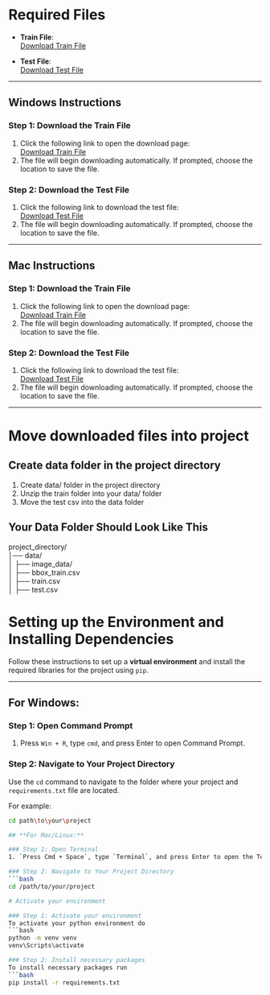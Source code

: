 # Required Files

- **Train File**:  
  [Download Train File](https://drive.usercontent.google.com/download?id=1_WqUew2CdIfAY2oPh7kOZqgtXDtLa6CN&export=download&authuser=0)
  
- **Test File**:  
  [Download Test File](https://datahack-prod.s3.amazonaws.com/test_file/test_Rj9YEaI.csv)

---

## **Windows Instructions**

### Step 1: Download the Train File
1. Click the following link to open the download page:  
   [Download Train File](https://drive.usercontent.google.com/download?id=1_WqUew2CdIfAY2oPh7kOZqgtXDtLa6CN&export=download&authuser=0)
2. The file will begin downloading automatically. If prompted, choose the location to save the file.

### Step 2: Download the Test File
1. Click the following link to download the test file:  
   [Download Test File](https://datahack-prod.s3.amazonaws.com/test_file/test_Rj9YEaI.csv)
2. The file will begin downloading automatically. If prompted, choose the location to save the file.

---

## **Mac Instructions**

### Step 1: Download the Train File
1. Click the following link to open the download page:  
   [Download Train File](https://drive.usercontent.google.com/download?id=1_WqUew2CdIfAY2oPh7kOZqgtXDtLa6CN&export=download&authuser=0)
2. The file will begin downloading automatically. If prompted, choose the location to save the file.

### Step 2: Download the Test File
1. Click the following link to download the test file:  
   [Download Test File](https://datahack-prod.s3.amazonaws.com/test_file/test_Rj9YEaI.csv)
2. The file will begin downloading automatically. If prompted, choose the location to save the file.

---

# Move downloaded files into project

## Create data folder in the project directory
1.  Create data/ folder in the project directory
2.  Unzip the train folder into your data/ folder
3.  Move the test csv into the data folder

## Your Data Folder Should Look Like This

project_directory/<br>
│── data/<br>
│   ├── image_data/<br>
│   ├── bbox_train.csv<br>
│   ├── train.csv<br>
│   ├── test.csv<br>


# Setting up the Environment and Installing Dependencies

Follow these instructions to set up a **virtual environment** and install the required libraries for the project using `pip`.

---

## **For Windows:**

### Step 1: Open Command Prompt
1. Press `Win + R`, type `cmd`, and press Enter to open Command Prompt.

### Step 2: Navigate to Your Project Directory
Use the `cd` command to navigate to the folder where your project and `requirements.txt` file are located. 

For example:
```bash
cd path\to\your\project

## **For Mac/Linux:**

### Step 1: Open Terminal
1. `Press Cmd + Space`, type `Terminal`, and press Enter to open the Terminal application.

### Step 2: Navigate to Your Project Directory
```bash
cd /path/to/your/project

# Activate your environment

### Step 1: Activate your environment
To activate your python environment do
```bash
python -m venv venv
venv\Scripts\activate

### Step 2: Install necessary packages
To install necessary packages run
```bash
pip install -r requirements.txt
